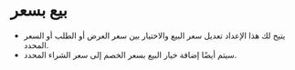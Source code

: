 # **بيع بسعر**

- يتيح لك هذا الإعداد تعديل سعر البيع والاختيار بين سعر العرض أو الطلب أو السعر المحدد.
- سيتم أيضًا إضافة خيار البيع بسعر الخصم إلى سعر الشراء المحدد.

